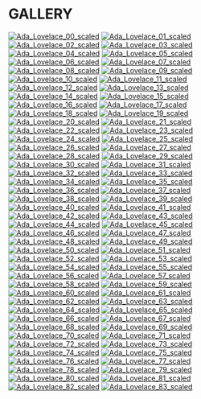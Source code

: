 # GALLERY

<!DOCTYPE html>
<html lang="en">
<head>
  <meta charset="UTF-8">
  <meta name="viewport" content="width=device-width, initial-scale=1.0">
  <link rel="stylesheet" type="text/css" href="style.css">
</head>
<body>

<div class="gallery">
  <a href="images/Ada_Lovelace_00_scaled.png"><img class="thumbnail" src="thumbs/Ada_Lovelace_00_scaled.png" alt="Ada_Lovelace_00_scaled"></a>
  <a href="images/Ada_Lovelace_01_scaled.png"><img class="thumbnail" src="thumbs/Ada_Lovelace_01_scaled.png" alt="Ada_Lovelace_01_scaled"></a>
  <a href="images/Ada_Lovelace_02_scaled.png"><img class="thumbnail" src="thumbs/Ada_Lovelace_02_scaled.png" alt="Ada_Lovelace_02_scaled"></a>
  <a href="images/Ada_Lovelace_03_scaled.png"><img class="thumbnail" src="thumbs/Ada_Lovelace_03_scaled.png" alt="Ada_Lovelace_03_scaled"></a>
  <a href="images/Ada_Lovelace_04_scaled.png"><img class="thumbnail" src="thumbs/Ada_Lovelace_04_scaled.png" alt="Ada_Lovelace_04_scaled"></a>
  <a href="images/Ada_Lovelace_05_scaled.png"><img class="thumbnail" src="thumbs/Ada_Lovelace_05_scaled.png" alt="Ada_Lovelace_05_scaled"></a>
  <a href="images/Ada_Lovelace_06_scaled.png"><img class="thumbnail" src="thumbs/Ada_Lovelace_06_scaled.png" alt="Ada_Lovelace_06_scaled"></a>
  <a href="images/Ada_Lovelace_07_scaled.png"><img class="thumbnail" src="thumbs/Ada_Lovelace_07_scaled.png" alt="Ada_Lovelace_07_scaled"></a>
  <a href="images/Ada_Lovelace_08_scaled.png"><img class="thumbnail" src="thumbs/Ada_Lovelace_08_scaled.png" alt="Ada_Lovelace_08_scaled"></a>
  <a href="images/Ada_Lovelace_09_scaled.png"><img class="thumbnail" src="thumbs/Ada_Lovelace_09_scaled.png" alt="Ada_Lovelace_09_scaled"></a>
  <a href="images/Ada_Lovelace_10_scaled.png"><img class="thumbnail" src="thumbs/Ada_Lovelace_10_scaled.png" alt="Ada_Lovelace_10_scaled"></a>
  <a href="images/Ada_Lovelace_11_scaled.png"><img class="thumbnail" src="thumbs/Ada_Lovelace_11_scaled.png" alt="Ada_Lovelace_11_scaled"></a>
  <a href="images/Ada_Lovelace_12_scaled.png"><img class="thumbnail" src="thumbs/Ada_Lovelace_12_scaled.png" alt="Ada_Lovelace_12_scaled"></a>
  <a href="images/Ada_Lovelace_13_scaled.png"><img class="thumbnail" src="thumbs/Ada_Lovelace_13_scaled.png" alt="Ada_Lovelace_13_scaled"></a>
  <a href="images/Ada_Lovelace_14_scaled.png"><img class="thumbnail" src="thumbs/Ada_Lovelace_14_scaled.png" alt="Ada_Lovelace_14_scaled"></a>
  <a href="images/Ada_Lovelace_15_scaled.png"><img class="thumbnail" src="thumbs/Ada_Lovelace_15_scaled.png" alt="Ada_Lovelace_15_scaled"></a>
  <a href="images/Ada_Lovelace_16_scaled.png"><img class="thumbnail" src="thumbs/Ada_Lovelace_16_scaled.png" alt="Ada_Lovelace_16_scaled"></a>
  <a href="images/Ada_Lovelace_17_scaled.png"><img class="thumbnail" src="thumbs/Ada_Lovelace_17_scaled.png" alt="Ada_Lovelace_17_scaled"></a>
  <a href="images/Ada_Lovelace_18_scaled.png"><img class="thumbnail" src="thumbs/Ada_Lovelace_18_scaled.png" alt="Ada_Lovelace_18_scaled"></a>
  <a href="images/Ada_Lovelace_19_scaled.png"><img class="thumbnail" src="thumbs/Ada_Lovelace_19_scaled.png" alt="Ada_Lovelace_19_scaled"></a>
  <a href="images/Ada_Lovelace_20_scaled.png"><img class="thumbnail" src="thumbs/Ada_Lovelace_20_scaled.png" alt="Ada_Lovelace_20_scaled"></a>
  <a href="images/Ada_Lovelace_21_scaled.png"><img class="thumbnail" src="thumbs/Ada_Lovelace_21_scaled.png" alt="Ada_Lovelace_21_scaled"></a>
  <a href="images/Ada_Lovelace_22_scaled.png"><img class="thumbnail" src="thumbs/Ada_Lovelace_22_scaled.png" alt="Ada_Lovelace_22_scaled"></a>
  <a href="images/Ada_Lovelace_23_scaled.png"><img class="thumbnail" src="thumbs/Ada_Lovelace_23_scaled.png" alt="Ada_Lovelace_23_scaled"></a>
  <a href="images/Ada_Lovelace_24_scaled.png"><img class="thumbnail" src="thumbs/Ada_Lovelace_24_scaled.png" alt="Ada_Lovelace_24_scaled"></a>
  <a href="images/Ada_Lovelace_25_scaled.png"><img class="thumbnail" src="thumbs/Ada_Lovelace_25_scaled.png" alt="Ada_Lovelace_25_scaled"></a>
  <a href="images/Ada_Lovelace_26_scaled.png"><img class="thumbnail" src="thumbs/Ada_Lovelace_26_scaled.png" alt="Ada_Lovelace_26_scaled"></a>
  <a href="images/Ada_Lovelace_27_scaled.png"><img class="thumbnail" src="thumbs/Ada_Lovelace_27_scaled.png" alt="Ada_Lovelace_27_scaled"></a>
  <a href="images/Ada_Lovelace_28_scaled.png"><img class="thumbnail" src="thumbs/Ada_Lovelace_28_scaled.png" alt="Ada_Lovelace_28_scaled"></a>
  <a href="images/Ada_Lovelace_29_scaled.png"><img class="thumbnail" src="thumbs/Ada_Lovelace_29_scaled.png" alt="Ada_Lovelace_29_scaled"></a>
  <a href="images/Ada_Lovelace_30_scaled.png"><img class="thumbnail" src="thumbs/Ada_Lovelace_30_scaled.png" alt="Ada_Lovelace_30_scaled"></a>
  <a href="images/Ada_Lovelace_31_scaled.png"><img class="thumbnail" src="thumbs/Ada_Lovelace_31_scaled.png" alt="Ada_Lovelace_31_scaled"></a>
  <a href="images/Ada_Lovelace_32_scaled.png"><img class="thumbnail" src="thumbs/Ada_Lovelace_32_scaled.png" alt="Ada_Lovelace_32_scaled"></a>
  <a href="images/Ada_Lovelace_33_scaled.png"><img class="thumbnail" src="thumbs/Ada_Lovelace_33_scaled.png" alt="Ada_Lovelace_33_scaled"></a>
  <a href="images/Ada_Lovelace_34_scaled.png"><img class="thumbnail" src="thumbs/Ada_Lovelace_34_scaled.png" alt="Ada_Lovelace_34_scaled"></a>
  <a href="images/Ada_Lovelace_35_scaled.png"><img class="thumbnail" src="thumbs/Ada_Lovelace_35_scaled.png" alt="Ada_Lovelace_35_scaled"></a>
  <a href="images/Ada_Lovelace_36_scaled.png"><img class="thumbnail" src="thumbs/Ada_Lovelace_36_scaled.png" alt="Ada_Lovelace_36_scaled"></a>
  <a href="images/Ada_Lovelace_37_scaled.png"><img class="thumbnail" src="thumbs/Ada_Lovelace_37_scaled.png" alt="Ada_Lovelace_37_scaled"></a>
  <a href="images/Ada_Lovelace_38_scaled.png"><img class="thumbnail" src="thumbs/Ada_Lovelace_38_scaled.png" alt="Ada_Lovelace_38_scaled"></a>
  <a href="images/Ada_Lovelace_39_scaled.png"><img class="thumbnail" src="thumbs/Ada_Lovelace_39_scaled.png" alt="Ada_Lovelace_39_scaled"></a>
  <a href="images/Ada_Lovelace_40_scaled.png"><img class="thumbnail" src="thumbs/Ada_Lovelace_40_scaled.png" alt="Ada_Lovelace_40_scaled"></a>
  <a href="images/Ada_Lovelace_41_scaled.png"><img class="thumbnail" src="thumbs/Ada_Lovelace_41_scaled.png" alt="Ada_Lovelace_41_scaled"></a>
  <a href="images/Ada_Lovelace_42_scaled.png"><img class="thumbnail" src="thumbs/Ada_Lovelace_42_scaled.png" alt="Ada_Lovelace_42_scaled"></a>
  <a href="images/Ada_Lovelace_43_scaled.png"><img class="thumbnail" src="thumbs/Ada_Lovelace_43_scaled.png" alt="Ada_Lovelace_43_scaled"></a>
  <a href="images/Ada_Lovelace_44_scaled.png"><img class="thumbnail" src="thumbs/Ada_Lovelace_44_scaled.png" alt="Ada_Lovelace_44_scaled"></a>
  <a href="images/Ada_Lovelace_45_scaled.png"><img class="thumbnail" src="thumbs/Ada_Lovelace_45_scaled.png" alt="Ada_Lovelace_45_scaled"></a>
  <a href="images/Ada_Lovelace_46_scaled.png"><img class="thumbnail" src="thumbs/Ada_Lovelace_46_scaled.png" alt="Ada_Lovelace_46_scaled"></a>
  <a href="images/Ada_Lovelace_47_scaled.png"><img class="thumbnail" src="thumbs/Ada_Lovelace_47_scaled.png" alt="Ada_Lovelace_47_scaled"></a>
  <a href="images/Ada_Lovelace_48_scaled.png"><img class="thumbnail" src="thumbs/Ada_Lovelace_48_scaled.png" alt="Ada_Lovelace_48_scaled"></a>
  <a href="images/Ada_Lovelace_49_scaled.png"><img class="thumbnail" src="thumbs/Ada_Lovelace_49_scaled.png" alt="Ada_Lovelace_49_scaled"></a>
  <a href="images/Ada_Lovelace_50_scaled.png"><img class="thumbnail" src="thumbs/Ada_Lovelace_50_scaled.png" alt="Ada_Lovelace_50_scaled"></a>
  <a href="images/Ada_Lovelace_51_scaled.png"><img class="thumbnail" src="thumbs/Ada_Lovelace_51_scaled.png" alt="Ada_Lovelace_51_scaled"></a>
  <a href="images/Ada_Lovelace_52_scaled.png"><img class="thumbnail" src="thumbs/Ada_Lovelace_52_scaled.png" alt="Ada_Lovelace_52_scaled"></a>
  <a href="images/Ada_Lovelace_53_scaled.png"><img class="thumbnail" src="thumbs/Ada_Lovelace_53_scaled.png" alt="Ada_Lovelace_53_scaled"></a>
  <a href="images/Ada_Lovelace_54_scaled.png"><img class="thumbnail" src="thumbs/Ada_Lovelace_54_scaled.png" alt="Ada_Lovelace_54_scaled"></a>
  <a href="images/Ada_Lovelace_55_scaled.png"><img class="thumbnail" src="thumbs/Ada_Lovelace_55_scaled.png" alt="Ada_Lovelace_55_scaled"></a>
  <a href="images/Ada_Lovelace_56_scaled.png"><img class="thumbnail" src="thumbs/Ada_Lovelace_56_scaled.png" alt="Ada_Lovelace_56_scaled"></a>
  <a href="images/Ada_Lovelace_57_scaled.png"><img class="thumbnail" src="thumbs/Ada_Lovelace_57_scaled.png" alt="Ada_Lovelace_57_scaled"></a>
  <a href="images/Ada_Lovelace_58_scaled.png"><img class="thumbnail" src="thumbs/Ada_Lovelace_58_scaled.png" alt="Ada_Lovelace_58_scaled"></a>
  <a href="images/Ada_Lovelace_59_scaled.png"><img class="thumbnail" src="thumbs/Ada_Lovelace_59_scaled.png" alt="Ada_Lovelace_59_scaled"></a>
  <a href="images/Ada_Lovelace_60_scaled.png"><img class="thumbnail" src="thumbs/Ada_Lovelace_60_scaled.png" alt="Ada_Lovelace_60_scaled"></a>
  <a href="images/Ada_Lovelace_61_scaled.png"><img class="thumbnail" src="thumbs/Ada_Lovelace_61_scaled.png" alt="Ada_Lovelace_61_scaled"></a>
  <a href="images/Ada_Lovelace_62_scaled.png"><img class="thumbnail" src="thumbs/Ada_Lovelace_62_scaled.png" alt="Ada_Lovelace_62_scaled"></a>
  <a href="images/Ada_Lovelace_63_scaled.png"><img class="thumbnail" src="thumbs/Ada_Lovelace_63_scaled.png" alt="Ada_Lovelace_63_scaled"></a>
  <a href="images/Ada_Lovelace_64_scaled.png"><img class="thumbnail" src="thumbs/Ada_Lovelace_64_scaled.png" alt="Ada_Lovelace_64_scaled"></a>
  <a href="images/Ada_Lovelace_65_scaled.png"><img class="thumbnail" src="thumbs/Ada_Lovelace_65_scaled.png" alt="Ada_Lovelace_65_scaled"></a>
  <a href="images/Ada_Lovelace_66_scaled.png"><img class="thumbnail" src="thumbs/Ada_Lovelace_66_scaled.png" alt="Ada_Lovelace_66_scaled"></a>
  <a href="images/Ada_Lovelace_67_scaled.png"><img class="thumbnail" src="thumbs/Ada_Lovelace_67_scaled.png" alt="Ada_Lovelace_67_scaled"></a>
  <a href="images/Ada_Lovelace_68_scaled.png"><img class="thumbnail" src="thumbs/Ada_Lovelace_68_scaled.png" alt="Ada_Lovelace_68_scaled"></a>
  <a href="images/Ada_Lovelace_69_scaled.png"><img class="thumbnail" src="thumbs/Ada_Lovelace_69_scaled.png" alt="Ada_Lovelace_69_scaled"></a>
  <a href="images/Ada_Lovelace_70_scaled.png"><img class="thumbnail" src="thumbs/Ada_Lovelace_70_scaled.png" alt="Ada_Lovelace_70_scaled"></a>
  <a href="images/Ada_Lovelace_71_scaled.png"><img class="thumbnail" src="thumbs/Ada_Lovelace_71_scaled.png" alt="Ada_Lovelace_71_scaled"></a>
  <a href="images/Ada_Lovelace_72_scaled.png"><img class="thumbnail" src="thumbs/Ada_Lovelace_72_scaled.png" alt="Ada_Lovelace_72_scaled"></a>
  <a href="images/Ada_Lovelace_73_scaled.png"><img class="thumbnail" src="thumbs/Ada_Lovelace_73_scaled.png" alt="Ada_Lovelace_73_scaled"></a>
  <a href="images/Ada_Lovelace_74_scaled.png"><img class="thumbnail" src="thumbs/Ada_Lovelace_74_scaled.png" alt="Ada_Lovelace_74_scaled"></a>
  <a href="images/Ada_Lovelace_75_scaled.png"><img class="thumbnail" src="thumbs/Ada_Lovelace_75_scaled.png" alt="Ada_Lovelace_75_scaled"></a>
  <a href="images/Ada_Lovelace_76_scaled.png"><img class="thumbnail" src="thumbs/Ada_Lovelace_76_scaled.png" alt="Ada_Lovelace_76_scaled"></a>
  <a href="images/Ada_Lovelace_77_scaled.png"><img class="thumbnail" src="thumbs/Ada_Lovelace_77_scaled.png" alt="Ada_Lovelace_77_scaled"></a>
  <a href="images/Ada_Lovelace_78_scaled.png"><img class="thumbnail" src="thumbs/Ada_Lovelace_78_scaled.png" alt="Ada_Lovelace_78_scaled"></a>
  <a href="images/Ada_Lovelace_79_scaled.png"><img class="thumbnail" src="thumbs/Ada_Lovelace_79_scaled.png" alt="Ada_Lovelace_79_scaled"></a>
  <a href="images/Ada_Lovelace_80_scaled.png"><img class="thumbnail" src="thumbs/Ada_Lovelace_80_scaled.png" alt="Ada_Lovelace_80_scaled"></a>
  <a href="images/Ada_Lovelace_81_scaled.png"><img class="thumbnail" src="thumbs/Ada_Lovelace_81_scaled.png" alt="Ada_Lovelace_81_scaled"></a>
  <a href="images/Ada_Lovelace_82_scaled.png"><img class="thumbnail" src="thumbs/Ada_Lovelace_82_scaled.png" alt="Ada_Lovelace_82_scaled"></a>
  <a href="images/Ada_Lovelace_83_scaled.png"><img class="thumbnail" src="thumbs/Ada_Lovelace_83_scaled.png" alt="Ada_Lovelace_83_scaled"></a>
</div>
</body>
</html>
